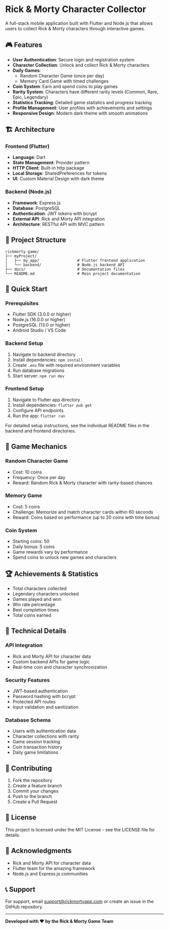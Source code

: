 # Rick & Morty Character Collector

A full-stack mobile application built with Flutter and Node.js that allows users to collect Rick & Morty characters through interactive games.

## 🎮 Features

- **User Authentication**: Secure login and registration system
- **Character Collection**: Unlock and collect Rick & Morty characters
- **Daily Games**: 
  - Random Character Game (once per day)
  - Memory Card Game with timed challenges
- **Coin System**: Earn and spend coins to play games
- **Rarity System**: Characters have different rarity levels (Common, Rare, Epic, Legendary)
- **Statistics Tracking**: Detailed game statistics and progress tracking
- **Profile Management**: User profiles with achievements and settings
- **Responsive Design**: Modern dark theme with smooth animations

## 🏗️ Architecture

### Frontend (Flutter)
- **Language**: Dart
- **State Management**: Provider pattern
- **HTTP Client**: Built-in http package
- **Local Storage**: SharedPreferences for tokens
- **UI**: Custom Material Design with dark theme

### Backend (Node.js)
- **Framework**: Express.js
- **Database**: PostgreSQL
- **Authentication**: JWT tokens with bcrypt
- **External API**: Rick and Morty API integration
- **Architecture**: RESTful API with MVC pattern

## 📁 Project Structure

```
rickmorty-game/
├── myProject/
│   ├── my_app/                 # Flutter frontend application
│   └── backend/                # Node.js backend API
├── docs/                       # Documentation files
└── README.md                   # Main project documentation
```

## 🚀 Quick Start

### Prerequisites
- Flutter SDK (3.0.0 or higher)
- Node.js (16.0.0 or higher)
- PostgreSQL (13.0 or higher)
- Android Studio / VS Code

### Backend Setup
1. Navigate to backend directory
2. Install dependencies: `npm install`
3. Create `.env` file with required environment variables
4. Run database migrations
5. Start server: `npm run dev`

### Frontend Setup
1. Navigate to Flutter app directory
2. Install dependencies: `flutter pub get`
3. Configure API endpoints
4. Run the app: `flutter run`

For detailed setup instructions, see the individual README files in the backend and frontend directories.

## 🎯 Game Mechanics

### Random Character Game
- Cost: 10 coins
- Frequency: Once per day
- Reward: Random Rick & Morty character with rarity-based chances

### Memory Game
- Cost: 5 coins
- Challenge: Memorize and match character cards within 60 seconds
- Reward: Coins based on performance (up to 20 coins with time bonus)

### Coin System
- Starting coins: 50
- Daily bonus: 5 coins
- Game rewards vary by performance
- Spend coins to unlock new games and characters

## 🏆 Achievements & Statistics

- Total characters collected
- Legendary characters unlocked
- Games played and won
- Win rate percentage
- Best completion times
- Total coins earned

## 🔧 Technical Details

### API Integration
- Rick and Morty API for character data
- Custom backend APIs for game logic
- Real-time coin and character synchronization

### Security Features
- JWT-based authentication
- Password hashing with bcrypt
- Protected API routes
- Input validation and sanitization

### Database Schema
- Users with authentication data
- Character collections with rarity
- Game session tracking
- Coin transaction history
- Daily game limitations

## 🌟 Contributing

1. Fork the repository
2. Create a feature branch
3. Commit your changes
4. Push to the branch
5. Create a Pull Request

## 📄 License

This project is licensed under the MIT License - see the LICENSE file for details.

## 🤝 Acknowledgments

- Rick and Morty API for character data
- Flutter team for the amazing framework
- Node.js and Express.js communities

## 📞 Support

For support, email support@rickmortyapp.com or create an issue in the GitHub repository.

---

**Developed with ❤️ by the Rick & Morty Game Team**
